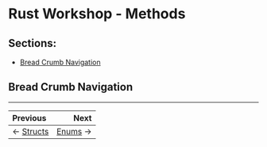 # Rust Workshop - Methods

## Sections:

* [Bread Crumb Navigation](#bread-crumb-navigation)

## Bread Crumb Navigation
_________________________

Previous | Next
:------- | ---:
← [Structs](./structs.md) | [Enums](./enums.md) →
